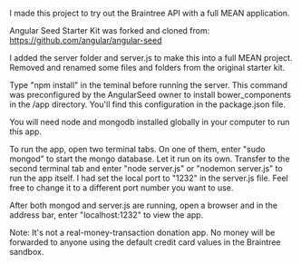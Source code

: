 I made this project to try out the Braintree API with a full MEAN application.

Angular Seed Starter Kit was forked and cloned from: https://github.com/angular/angular-seed

I added the server folder and server.js to make this into a full MEAN project.
Removed and renamed some files and folders from the original starter kit.

Type "npm install" in the teminal before running the server. This command was preconfigured by the AngularSeed owner to install bower_components in the /app directory. You'll find this configuration in the package.json file.

You will need node and mongodb installed globally in your computer to run this app. 

To run the app, open two terminal tabs. On one of them, enter "sudo mongod" to start the mongo database. Let it run on its own. Transfer to the second terminal tab and enter "node server.js" or "nodemon server.js" to run the app itself. I had set the local port to "1232" in the server.js file. Feel free to change it to a different port number you want to use. 

After both mongod and server.js are running, open a browser and in the address bar, enter "localhost:1232" to view the app.

Note: It's not a real-money-transaction donation app. No money will be forwarded to anyone using the default credit card values in the Braintree sandbox.
